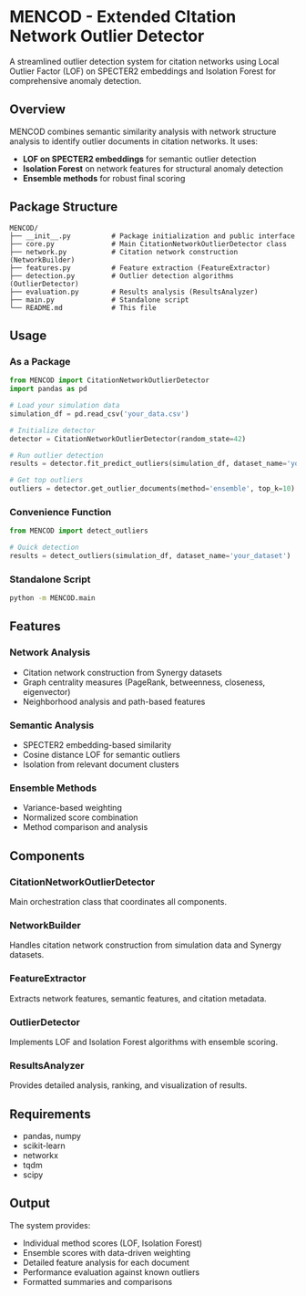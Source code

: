 # MENCOD - Extended CItation Network Outlier Detector

A streamlined outlier detection system for citation networks using Local Outlier Factor (LOF) on SPECTER2 embeddings and Isolation Forest for comprehensive anomaly detection.

## Overview

MENCOD combines semantic similarity analysis with network structure analysis to identify outlier documents in citation networks. It uses:

- **LOF on SPECTER2 embeddings** for semantic outlier detection
- **Isolation Forest** on network features for structural anomaly detection  
- **Ensemble methods** for robust final scoring

## Package Structure

```
MENCOD/
├── __init__.py          # Package initialization and public interface
├── core.py              # Main CitationNetworkOutlierDetector class
├── network.py           # Citation network construction (NetworkBuilder)
├── features.py          # Feature extraction (FeatureExtractor) 
├── detection.py         # Outlier detection algorithms (OutlierDetector)
├── evaluation.py        # Results analysis (ResultsAnalyzer)
├── main.py              # Standalone script
└── README.md            # This file
```

## Usage

### As a Package

```python
from MENCOD import CitationNetworkOutlierDetector
import pandas as pd

# Load your simulation data
simulation_df = pd.read_csv('your_data.csv')

# Initialize detector
detector = CitationNetworkOutlierDetector(random_state=42)

# Run outlier detection
results = detector.fit_predict_outliers(simulation_df, dataset_name='your_dataset')

# Get top outliers
outliers = detector.get_outlier_documents(method='ensemble', top_k=10)
```

### Convenience Function

```python
from MENCOD import detect_outliers

# Quick detection
results = detect_outliers(simulation_df, dataset_name='your_dataset')
```

### Standalone Script

```bash
python -m MENCOD.main
```

## Features

### Network Analysis
- Citation network construction from Synergy datasets
- Graph centrality measures (PageRank, betweenness, closeness, eigenvector)
- Neighborhood analysis and path-based features

### Semantic Analysis  
- SPECTER2 embedding-based similarity
- Cosine distance LOF for semantic outliers
- Isolation from relevant document clusters

### Ensemble Methods
- Variance-based weighting
- Normalized score combination
- Method comparison and analysis

## Components

### CitationNetworkOutlierDetector
Main orchestration class that coordinates all components.

### NetworkBuilder
Handles citation network construction from simulation data and Synergy datasets.

### FeatureExtractor
Extracts network features, semantic features, and citation metadata.

### OutlierDetector
Implements LOF and Isolation Forest algorithms with ensemble scoring.

### ResultsAnalyzer
Provides detailed analysis, ranking, and visualization of results.

## Requirements

- pandas, numpy
- scikit-learn
- networkx  
- tqdm
- scipy

## Output

The system provides:
- Individual method scores (LOF, Isolation Forest)
- Ensemble scores with data-driven weighting
- Detailed feature analysis for each document
- Performance evaluation against known outliers
- Formatted summaries and comparisons